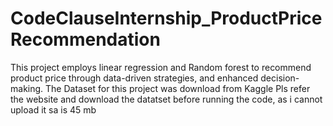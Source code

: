 # CodeClauseInternship_ProductPriceRecommendation
This project employs linear regression and Random forest to recommend product price through data-driven strategies,
and enhanced decision-making.
The Dataset for this project was download from Kaggle 
Pls refer the website and download the datatset before running the code,
as i cannot upload it sa is 45 mb 
